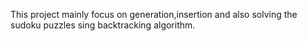 This project mainly focus on generation,insertion and also solving the sudoku puzzles sing backtracking algorithm.
